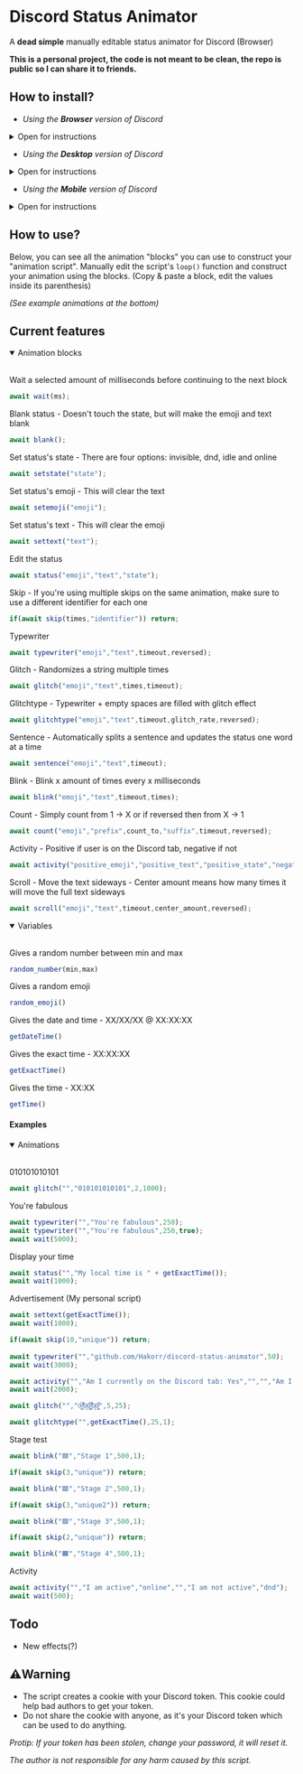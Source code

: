# Discord Status Animator
A **dead simple** manually editable status animator for Discord (Browser)

**This is a personal project, the code is not meant to be clean, the repo is public so I can share it to friends.**

## How to install?

* *Using the **Browser** version of Discord*
<details>
<summary>Open for instructions</summary><br>
 
1. Install [Violentmonkey](https://violentmonkey.github.io/) or similar.
2. Add the script manually or via [GreasyFork](https://www.greasyfork.org/en/scripts/427960-discord-status-animator-manual-edit-non-ui).
---
</details>

* *Using the **Desktop** version of Discord*
<details>
<summary>Open for instructions</summary><br>
  
  * You can add the script manually by opening the console with CTRL + SHIFT + I and pasting the script there.
 
Your status won't be cleared after you exit Discord.

---
</details>

* *Using the **Mobile** version of Discord*
<details>
<summary>Open for instructions</summary><br>
  
(**Currently not working, at least with this method of using userscripts on mobile. You can still try.**)
  
1. Install Firefox Nightly.
2. Go to the settings, scroll down to the last option "About Firefox Nightly".
3. Click the Firefox logo a couple times until you've unlocked the extra settings.
4. Go back to the settings, open the "Custom Add-on collection"
5. User ID `16914517` Collection name `Userscript-managers`
6. Install/Enable Violentmonkey or any of the other ones.
7. Tap the extension you just installed, go to its settings.
8. Add the Animator script manually by copy pasting, or go visit its [GreasyFork](https://greasyfork.org/en/scripts/427960-discord-status-animator-manual-edit-non-ui) while still using Firefox Nightly.
9. Use your Discord on your browser and see if it works.
 
*You could also try to use the script with [Tampermonkey's Android application](https://play.google.com/store/apps/details?id=net.biniok.tampermonkey).* 
 
---
</details>

## How to use?

Below, you can see all the animation "blocks" you can use to construct your "animation script". Manually edit the script's ```loop()``` function and construct your animation using the blocks. (Copy & paste a block, edit the values inside its parenthesis) 

*(See example animations at the bottom)*

## Current features

<details open>
<summary open>Animation blocks</summary><br>

Wait a selected amount of milliseconds before continuing to the next block
```js
await wait(ms);
```
Blank status - Doesn't touch the state, but will make the emoji and text blank
```js
await blank();
```
Set status's state - There are four options: invisible, dnd, idle and online
```js
await setstate("state");
```
Set status's emoji - This will clear the text
```js
await setemoji("emoji");
```
Set status's text - This will clear the emoji
```js
await settext("text");
```
Edit the status
```js
await status("emoji","text","state");
```
Skip - If you're using multiple skips on the same animation, make sure to use a different identifier for each one
```js
if(await skip(times,"identifier")) return;
```
Typewriter
```js
await typewriter("emoji","text",timeout,reversed);
```
Glitch - Randomizes a string multiple times
```js
await glitch("emoji","text",times,timeout);
```
Glitchtype - Typewriter + empty spaces are filled with glitch effect
```js
await glitchtype("emoji","text",timeout,glitch_rate,reversed);
```
Sentence - Automatically splits a sentence and updates the status one word at a time
```js
await sentence("emoji","text",timeout);
```
Blink - Blink x amount of times every x milliseconds
```js
await blink("emoji","text",timeout,times);
```
Count - Simply count from 1 -> X or if reversed then from X -> 1
```js
await count("emoji","prefix",count_to,"suffix",timeout,reversed);
```
Activity - Positive if user is on the Discord tab, negative if not
 ```js
 await activity("positive_emoji","positive_text","positive_state","negative_emoji","negative_text","negative_state");
 ```
Scroll - Move the text sideways - Center amount means how many times it will move the full text sideways
```js
await scroll("emoji","text",timeout,center_amount,reversed);
```
</details>

<details open>
<summary open>Variables</summary><br>
  
Gives a random number between min and max

```js
random_number(min,max)
```
Gives a random emoji
```js
random_emoji()
```
Gives the date and time - XX/XX/XX @ XX:XX:XX
```js
getDateTime()
```
Gives the exact time - XX:XX:XX
```js
getExactTime()
```
Gives the time - XX:XX
```js
getTime()
```
</details>

#### Examples

<details open>
<summary>Animations</summary><br>

010101010101
```js
await glitch("","010101010101",2,1000);
```
You're fabulous
```js
await typewriter("","You're fabulous",250);
await typewriter("","You're fabulous",250,true);
await wait(5000);
```
Display your time
```js
await status("","My local time is " + getExactTime());
await wait(1000);
```
Advertisement (My personal script)
```js
await settext(getExactTime());
await wait(1000);

if(await skip(10,"unique")) return;
  
await typewriter("","github.com/Hakorr/discord-status-animator",50);
await wait(3000);

await activity("","Am I currently on the Discord tab: Yes","","","Am I currently on the Discord tab: No","");
await wait(2000);

await glitch("","0̴͕̰͙̈́:̴̞̊͆͒ͅ0̷͈̇ͅ0̷̧̺͆̇:̴̞̊͆͒ͅ0̷͈̇ͅ0̷̧̺͆̇",5,25);

await glitchtype("",getExactTime(),25,1);
```
Stage test
```js
await blink("🟦","Stage 1",500,1);

if(await skip(3,"unique")) return;

await blink("🟩","Stage 2",500,1);

if(await skip(3,"unique2")) return;

await blink("🟪","Stage 3",500,1);

if(await skip(2,"unique")) return;

await blink("🟧","Stage 4",500,1);
```
Activity
```js
await activity("","I am active","online","","I am not active","dnd");
await wait(500);
```
</details>

## Todo

* New effects(?)

## ⚠️Warning

* The script creates a cookie with your Discord token. This cookie could help bad authors to get your token.
* Do not share the cookie with anyone, as it's your Discord token which can be used to do anything.

*Protip: If your token has been stolen, change your password, it will reset it.*

*The author is not responsible for any harm caused by this script.*
